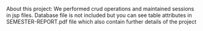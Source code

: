 About this project:
    We performed crud operations and maintained sessions in jsp files.
    Database file is not included but you can see table attributes in SEMESTER-REPORT.pdf file which also contain further details of the project
